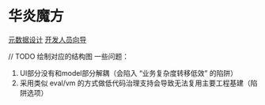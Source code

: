 # 华炎魔方

[元数据设计](https://www.steedos.com/docs/developer/meta-types)
[开发人员向导](https://www.steedos.com/docs/developer/getting-started)

// TODO 绘制对应的结构图
一些问题：
1. UI部分没有和model部分解耦（会陷入 “业务复杂度转移低效” 的陷阱）  
1. 采用类似 eval/vm 的方式做低代码治理支持会导致无法复用主要工程基建（陷阱选项）
